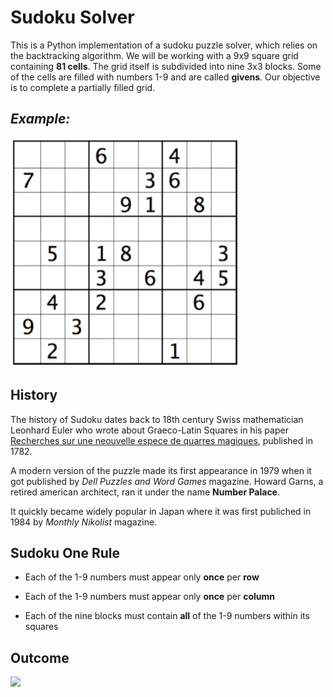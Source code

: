 # Sudoku Solver

This is a Python implementation of a sudoku puzzle solver, which relies on the backtracking algorithm. We will be working with a 9x9 square grid containing **81 cells**. The grid itself is subdivided into nine 3x3 blocks. Some of the cells are filled with numbers 1-9 and are called **givens**. Our objective is to complete a partially filled grid.

## *Example:*

![](images/sudoku_board_example.png)

## History

The history of Sudoku dates back to 18th century Swiss mathematician Leonhard Euler who wrote about Graeco-Latin Squares in his paper [Recherches sur une neouvelle espece de quarres magiques](https://scholarlycommons.pacific.edu/euler-works/530/), published in 1782.

A modern version of the puzzle made its first appearance in 1979 when it got published by *Dell Puzzles and Word Games* magazine. Howard Garns, a retired american architect, ran it under the name **Number Palace**.

It quickly became widely popular in Japan where it was first publiched in 1984 by *Monthly Nikolist* magazine.

## Sudoku One Rule

- Each of the 1-9 numbers must appear only **once** per **row**

- Each of the 1-9 numbers must appear only **once** per **column**

- Each of the nine blocks must contain **all** of the 1-9 numbers within its squares

## Outcome
![](https://media.giphy.com/media/g6ua98ZH6Ha8J9FBbr/giphy.gif)
